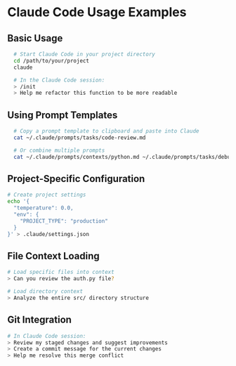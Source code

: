 # Claude Code Usage Examples

## Basic Usage
```bash
  # Start Claude Code in your project directory
  cd /path/to/your/project
  claude

  # In the Claude Code session:
  > /init
  > Help me refactor this function to be more readable
```

## Using Prompt Templates
```bash
  # Copy a prompt template to clipboard and paste into Claude
  cat ~/.claude/prompts/tasks/code-review.md

  # Or combine multiple prompts
  cat ~/.claude/prompts/contexts/python.md ~/.claude/prompts/tasks/debug-help.md
```

## Project-Specific Configuration
```bash
# Create project settings
echo '{
  "temperature": 0.0,
  "env": {
    "PROJECT_TYPE": "production"
  }
}' > .claude/settings.json
```

## File Context Loading
```bash
# Load specific files into context
> Can you review the auth.py file?

# Load directory context
> Analyze the entire src/ directory structure
```

## Git Integration
```bash
# In Claude Code session:
> Review my staged changes and suggest improvements
> Create a commit message for the current changes
> Help me resolve this merge conflict
```
